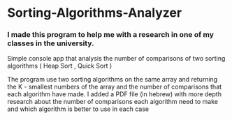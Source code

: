 # Sorting-Algorithms-Analyzer
### I made this program to help me with a research in one of my classes in the university.

Simple console app that analysis the number of comparisons of two sorting algorithms ( Heap Sort , Quick Sort )

The program use two sorting algorithms on the same array 
and returning the K - smallest numbers of the array and the number of comparisons that each algorithm have made.
I added a PDF file (in hebrew) with more depth research about the number of comparisons each algorithm need to make
and which algorithm is better to use in each case 

